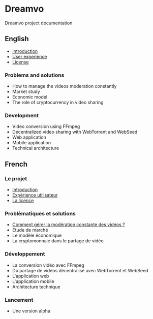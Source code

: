 # Dreamvo
Dreamvo project documentation

## English
* [Introduction](en/intro.md)
* [User experience](en/ux.md)
* [License](en/license.md)

### Problems and solutions
* How to manage the videos moderation constantly
* Market study
* Economic model
* The role of cryptocurrency in video sharing

### Development
* Video conversion using FFmpeg
* Decentralized video sharing with WebTorrent and WebSeed
* Web application
* Mobile application
* Technical architecture

## French

### Le projet
* [Introduction](fr/intro.md)
* [Expérience utilisateur](fr/ux.md)
* [La licence](fr/license.md)

### Problèmatiques et solutions
* [Comment gérer la modération constante des vidéos ?](fr/moderation.md)
* Étude de marché
* Le modèle économique
* La cryptomonnaie dans le partage de vidéo

### Développement
* La conversion vidéo avec FFmpeg
* Du partage de vidéos décentralisé avec WebTorrent et WebSeed
* L'application web
* L'application mobile
* Architecture technique

### Lancement
* Une version alpha
